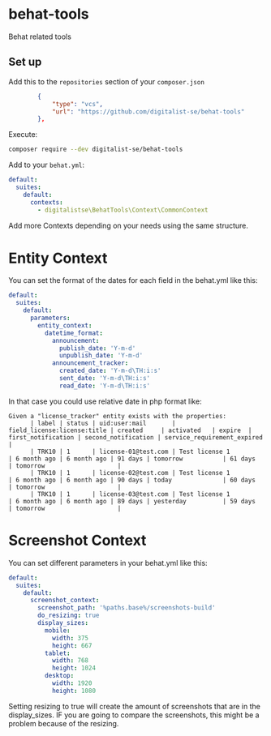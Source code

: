 # behat-tools
Behat related tools

## Set up

Add this to the `repositories` section of your `composer.json`

```json
        {
            "type": "vcs",
            "url": "https://github.com/digitalist-se/behat-tools"
        },
```

Execute:
```sh
composer require --dev digitalist-se/behat-tools
```

Add to your `behat.yml`:
```yml
default:
  suites:
    default:
      contexts:
        - digitalistse\BehatTools\Context\CommonContext
```
Add more Contexts depending on your needs using the same structure.
# Entity Context

You can set the format of the dates for each field in the behat.yml like this:

```yml
default:
  suites:
    default:
      parameters:
        entity_context:
          datetime_format:
            announcement:
              publish_date: 'Y-m-d'
              unpublish_date: 'Y-m-d'
            announcement_tracker:
              created_date: 'Y-m-d\TH:i:s'
              sent_date: 'Y-m-d\TH:i:s'
              read_date: 'Y-m-d\TH:i:s'
```
In that case you could use relative date in php format like:
```gherkin
Given a "license_tracker" entity exists with the properties:
      | label | status | uid:user:mail       | field_license:license:title | created     | activated   | expire  | first_notification | second_notification | service_requirement_expired |
      | TRK10 | 1      | license-01@test.com | Test license 1              | 6 month ago | 6 month ago | 91 days | tomorrow           | 61 days             | tomorrow                    |
      | TRK10 | 1      | license-02@test.com | Test license 1              | 6 month ago | 6 month ago | 90 days | today              | 60 days             | tomorrow                    |
      | TRK10 | 1      | license-03@test.com | Test license 1              | 6 month ago | 6 month ago | 89 days | yesterday          | 59 days             | tomorrow                    |
```

# Screenshot Context

You can set different parameters in your behat.yml like this:
```yml
default:
  suites:
    default:
      screenshot_context:
        screenshot_path: '%paths.base%/screenshots-build'
        do_resizing: true
        display_sizes:
          mobile:
            width: 375
            height: 667
          tablet:
            width: 768
            height: 1024
          desktop:
            width: 1920
            height: 1080
```
Setting resizing to true will create the amount of screenshots that are in the display_sizes. IF you are going to compare the screenshots, this might be a problem because of the resizing.
